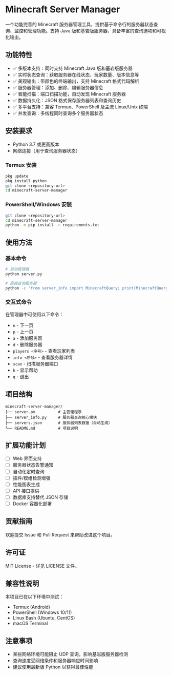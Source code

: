 # Minecraft Server Manager

一个功能完善的 Minecraft 服务器管理工具，提供基于命令行的服务器状态查询、监控和管理功能。支持 Java 版和基岩版服务器，具备丰富的查询选项和可视化输出。

## 功能特性

- ✅ 多版本支持：同时支持 Minecraft Java 版和基岩版服务器
- ✅ 实时状态查询：获取服务器在线状态、玩家数量、版本信息等
- ✅ 美观输出：带颜色的终端输出，支持 Minecraft 格式代码解析
- ✅ 服务器管理：添加、删除、编辑服务器信息
- ✅ 智能扫描：端口扫描功能，自动发现 Minecraft 服务器
- ✅ 数据持久化：JSON 格式保存服务器列表和查询历史
- ✅ 多平台支持：兼容 Termux、PowerShell 及主流 Linux/Unix 终端
- ✅ 并发查询：多线程同时查询多个服务器状态

## 安装要求

- Python 3.7 或更高版本
- 网络连接（用于查询服务器状态）

### Termux 安装

```bash
pkg update
pkg install python
git clone <repository-url>
cd minecraft-server-manager
```

### PowerShell/Windows 安装

```bash
git clone <repository-url>
cd minecraft-server-manager
python -m pip install -r requirements.txt
```

## 使用方法

### 基本命令

```bash
# 启动管理器
python server.py

# 直接查询服务器
python -c "from server_info import MinecraftQuery; print(MinecraftQuery.ping('server.address'))"
```

### 交互式命令

在管理器中可使用以下命令：
- `n` - 下一页
- `p` - 上一页
- `a` - 添加服务器
- `d` - 删除服务器
- `players <序号>` - 查看玩家列表
- `info <序号>` - 查看服务器详情
- `scan` - 扫描服务器端口
- `h` - 显示帮助
- `q` - 退出

## 项目结构

```
minecraft-server-manager/
├── server.py          # 主管理程序
├── server_info.py     # 服务器查询核心模块
├── servers.json       # 服务器列表数据（自动生成）
└── README.md          # 项目说明
```

## 扩展功能计划

- [ ] Web 界面支持
- [ ] 服务器状态告警通知
- [ ] 自动化定时查询
- [ ] 插件/模组检测增强
- [ ] 性能图表生成
- [ ] API 接口提供
- [ ] 数据库支持替代 JSON 存储
- [ ] Docker 容器化部署

## 贡献指南

欢迎提交 Issue 和 Pull Request 来帮助改进这个项目。

## 许可证

MIT License - 详见 LICENSE 文件。

## 兼容性说明

本项目已在以下环境中测试：
- Termux (Android)
- PowerShell (Windows 10/11)
- Linux Bash (Ubuntu, CentOS)
- macOS Terminal

## 注意事项

- 某些网络环境可能阻止 UDP 查询，影响基岩版服务器检测
- 查询速度受网络条件和服务器响应时间影响
- 建议使用最新版 Python 以获得最佳性能
